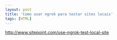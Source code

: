 ```yaml
---
layout: post
title: 'Como usar ngrok para testar sites locais'
tags: [HTML]
---
```


<http://www.sitepoint.com/use-ngrok-test-local-site>
